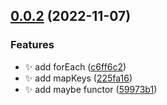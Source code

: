## [0.0.2](https://github.com/985563349/currino/compare/v0.0.1-beta...v0.0.2) (2022-11-07)

### Features

- :sparkles: add forEach ([c6ff6c2](https://github.com/985563349/currino/commit/c6ff6c24cb70af59fb4e50a426c2ea0a5f07ec01))
- :sparkles: add mapKeys ([225fa16](https://github.com/985563349/currino/commit/225fa16569c2232a1d36f066e67c1b13f137873e))
- :sparkles: add maybe functor ([59973b1](https://github.com/985563349/currino/commit/59973b196769160da74be6129e17f584c18146c3))
